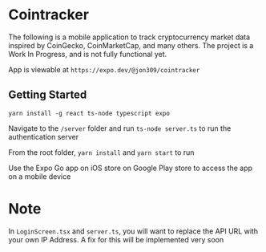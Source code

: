 # Cointracker

The following is a mobile application to track cryptocurrency market data inspired by CoinGecko, CoinMarketCap, and many others. The project is a Work In Progress, and is not fully functional yet. 

App is viewable at `https://expo.dev/@jon309/cointracker`

## Getting Started

```
yarn install -g react ts-node typescript expo
```

Navigate to the `/server` folder and run `ts-node server.ts` to run the authentication server

From the root folder, `yarn install` and `yarn start` to run

Use the Expo Go app on iOS store on Google Play store to access the app on a mobile device

# Note
In `LoginScreen.tsx` and `server.ts`, you will want to replace the API URL with your own IP Address. A fix for this will be implemented very soon
